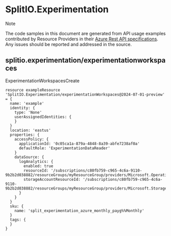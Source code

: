 # SplitIO.Experimentation
  
> [!NOTE]
> The code samples in this document are generated from API usage examples contributed by Resource Providers in their [Azure Rest API specifications](https://github.com/Azure/azure-rest-api-specs). Any issues should be reported and addressed in the source.


## splitio.experimentation/experimentationworkspaces

ExperimentationWorkspacesCreate
```bicep
resource exampleResource 'SplitIO.Experimentation/experimentationWorkspaces@2024-07-01-preview' = {
  name: 'example'
  identity: {
    type: 'None'
    userAssignedIdentities: {
    }
  }
  location: 'eastus'
  properties: {
    accessPolicy: {
      applicationId: '0c05ca1a-879a-4848-8a39-abfe7238af0a'
      defaultRole: 'ExperimentationDataReader'
    }
    dataSource: {
      logAnalytics: {
        enabled: true
        resourceId: '/subscriptions/c80fb759-c965-4c6a-9110-9b2b2d038882/resourceGroups/myResourceGroup/providers/Microsoft.OperationalInsights/workspaces/contosoworkspace'
        storageAccountResourceId: '/subscriptions/c80fb759-c965-4c6a-9110-9b2b2d038882/resourceGroups/myResourceGroup/providers/Microsoft.Storage/storageAccounts/contosostorage'
      }
    }
  }
  sku: {
    name: 'split_experimentation_azure_monthly_payg%%Monthly'
  }
  tags: {
  }
}
```
